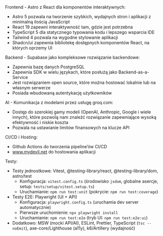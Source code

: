 Frontend - Astro z React dla komponentów interaktywnych:
- Astro 5 pozwala na tworzenie szybkich, wydajnych stron i aplikacji z minimalną ilością JavaScript
- React 19 zapewni interaktywność tam, gdzie jest potrzebna
- TypeScript 5 dla statycznego typowania kodu i lepszego wsparcia IDE
- Tailwind 4 pozwala na wygodne stylowanie aplikacji
- Shadcn/ui zapewnia bibliotekę dostępnych komponentów React, na których oprzemy UI

Backend - Supabase jako kompleksowe rozwiązanie backendowe:
- Zapewnia bazę danych PostgreSQL
- Zapewnia SDK w wielu językach, które posłużą jako Backend-as-a-Service
- Jest rozwiązaniem open source, które można hostować lokalnie lub na własnym serwerze
- Posiada wbudowaną autentykację użytkowników

AI - Komunikacja z modelami przez usługę groq.com:
- Dostęp do szerokiej gamy modeli (OpenAI, Anthropic, Google i wiele innych), które pozwolą nam znaleźć rozwiązanie zapewniające wysoką efektywność i niskie koszta
- Pozwala na ustawianie limitów finansowych na klucze API

CI/CD i Hosting:
- Github Actions do tworzenia pipeline’ów CI/CD
- www.mydevil.net do hostowania aplikacji

Testy:
- Testy jednostkowe: Vitest, @testing-library/react, @testing-library/dom, astro/test
  - Konfiguracja: `vitest.config.ts` (środowisko `jsdom`, globalne asercje, setup: `tests/setup/vitest.setup.ts`)
  - Uruchamianie: `npm run test:unit` (pokrycie: `npm run test:coverage`)
- Testy E2E: Playwright (UI + API)
  - Konfiguracja: `playwright.config.ts` (uruchamia dev server automatycznie)
  - Pierwsze uruchomienie: `npx playwright install`
  - Uruchamianie: `npm run test:e2e` (tryb UI: `npm run test:e2e:ui`)
- Dodatkowo: MSW (mocki API/AI), ESLint, Prettier, TypeScript (`tsc --noEmit`), axe-core/Lighthouse (a11y), k6/Artillery (wydajność)
